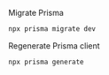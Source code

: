 Migrate Prisma
```bash
npx prisma migrate dev
```

Regenerate Prisma client
```bash
npx prisma generate
```
